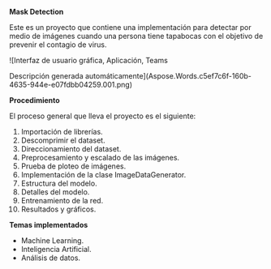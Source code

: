 **Mask Detection**

Este es un proyecto que contiene una implementación para detectar por medio de imágenes cuando una persona tiene tapabocas con el objetivo de prevenir el contagio de virus.

![Interfaz de usuario gráfica, Aplicación, Teams

Descripción generada automáticamente](Aspose.Words.c5ef7c6f-160b-4635-944e-e07fdbb04259.001.png)

**Procedimiento**

El proceso general que lleva el proyecto es el siguiente:

1. Importación de librerías.
1. Descomprimir el dataset.
1. Direccionamiento del dataset.
1. Preprocesamiento y escalado de las imágenes.
1. Prueba de ploteo de imágenes.
1. Implementación de la clase ImageDataGenerator.
1. Estructura del modelo.
1. Detalles del modelo.
1. Entrenamiento de la red.
1. Resultados y gráficos.

**Temas implementados**

- Machine Learning.
- Inteligencia Artificial.
- Análisis de datos.


